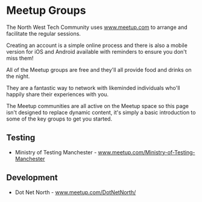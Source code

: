 # Meetup Groups

The North West Tech Community uses www.meetup.com to arrange and facilitate the regular sessions.

Creating an account is a simple online process and there is also a mobile version for iOS and Android available with reminders to ensure you don't miss them!

All of the Meetup groups are free and they'll all provide food and drinks on the night.

They are a fantastic way to network with likeminded individuals who'll happily share their experiences with you.

The Meetup communities are all active on the Meetup space so this page isn't designed to replace dynamic content, it's simply a basic introduction to some of the key groups to get you started.

## Testing

* Ministry of Testing Manchester - www.meetup.com/Ministry-of-Testing-Manchester

## Development

* Dot Net North - www.meetup.com/DotNetNorth/